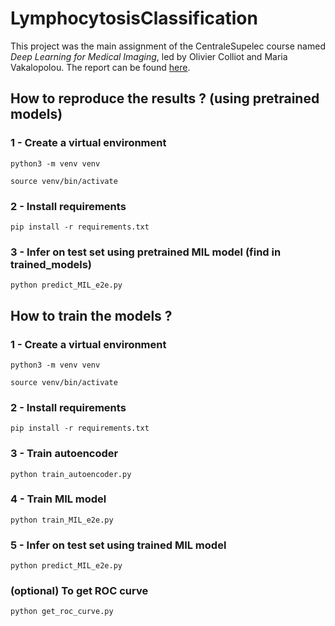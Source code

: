 # LymphocytosisClassification

This project was the main assignment of the CentraleSupelec course named <i>Deep Learning for Medical Imaging</i>, led by Olivier Colliot and Maria Vakalopolou.
The report can be found <a href=https://github.com/NathanGodey/LymphocytosisClassification/blob/main/LymphocytosisClassification.pdf>here</a>.


## How to reproduce the results ? (using pretrained models)
### 1 - Create a virtual environment
```
python3 -m venv venv
```
```
source venv/bin/activate
```
### 2 - Install requirements
```
pip install -r requirements.txt
```
### 3 - Infer on test set using pretrained MIL model (find in trained_models)
```
python predict_MIL_e2e.py
```

## How to train the models ?
### 1 - Create a virtual environment
```
python3 -m venv venv
```
```
source venv/bin/activate
```
### 2 - Install requirements
```
pip install -r requirements.txt
```
### 3 - Train autoencoder
```
python train_autoencoder.py
```
### 4 - Train MIL model
```
python train_MIL_e2e.py
```
### 5 - Infer on test set using trained MIL model
```
python predict_MIL_e2e.py
```
### (optional) To get ROC curve
```
python get_roc_curve.py
```
